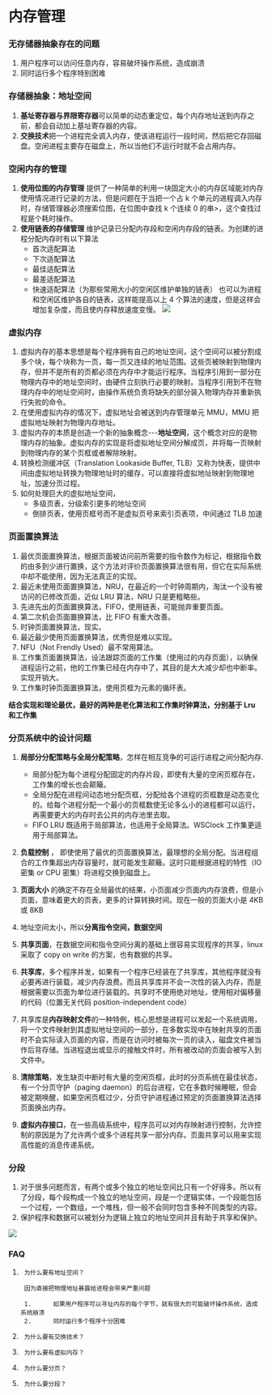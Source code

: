 # 内存管理


### 无存储器抽象存在的问题
1. 用户程序可以访问任意内存，容易破坏操作系统，造成崩溃
2. 同时运行多个程序特别困难

### 存储器抽象：地址空间
1.  **基址寄存器与界限寄存器**可以简单的动态重定位，每个内存地址送到内存之前，都会自动加上基址寄存器的内容。
2.  **交换技术**把一个进程完全调入内存，使该进程运行一段时间，然后把它存回磁盘。空闲进程主要存在磁盘上，所以当他们不运行时就不会占用内存。

### 空闲内存的管理
1. **使用位图的内存管理** 提供了一种简单的利用一块固定大小的内存区域能对内存使用情况进行记录的方法，但是问题在于当把一个占 k 个单元的进程调入内存时，存储管理器必须搜索位图，在位图中查找 k 个连续 0 的串>，这个查找过程是个耗时操作。
2. **使用链表的存储管理** 维护记录已分配内存段和空闲内存段的链表。为创建的进程分配内存时有以下算法
    *  首次适配算法
    *  下次适配算法
    *  最佳适配算法
    *  最差适配算法
    *  快速适配算法（为那些常用大小的空闲区维护单独的链表）
也可以为进程和空闲区维护各自的链表，这样能提高以上 4  个算法的速度，但是这样会增加复杂度，而且使内存释放速度变慢。
![](https://raw.githubusercontent.com/acmerfight/insight_python/master/images/system1.png)

### 虚拟内存

 1. 虚拟内存的基本思想是每个程序拥有自己的地址空间，这个空间可以被分割成多个块，每个块称为一页，每一页又连续的地址范围。这些页被映射到物理内存，但并不是所有的页都必须在内存中才能运行程序。当程序引用到一部分在物理内存中的地址空间时，由硬件立刻执行必要的映射。当程序引用到不在物理内存中的地址空间时，由操作系统负责将缺失的部分装入物理内存并重新执行失败的命令。
 2. 在使用虚拟内存的情况下，虚拟地址会被送到内存管理单元 MMU，MMU 把虚拟地址映射为物理内存地址。
 3. 虚拟内存的本质是创造一个新的抽象概念---**地址空间**，这个概念对应的是物理内存的抽象。虚拟内存的实现是将虚拟地址空间分解成页，并将每一页映射到物理内存的某个页框或者解除映射。
 4. 转换检测缓冲区（Translation Lookaside Buffer, TLB）又称为快表，提供中间由虚拟地址转换为物理地址时的缓存，可以直接将虚拟地址映射到物理地址，加速分页过程。
 5. 如何处理巨大的虚拟地址空间，
    * 多级页表，分级索引更多的地址空间
    * 倒排页表，使用页框号而不是虚拟页号来索引页表项，中间通过 TLB 加速

### 页面置换算法

 1. 最优页面置换算法，根据页面被访问前所需要的指令数作为标记，根据指令数的由多到少进行置换，这个方法对评价页面置换算法很有用，但它在实际系统中却不能使用，因为无法真正的实现。
 2. 最近未使用页面置换算法，NRU，在最近的一个时钟周期内，淘汰一个没有被访问的已修改页面，近似 LRU 算法，NRU 只是更粗略些。
 3. 先进先出的页面置换算法，FIFO，使用链表，可能抛弃重要页面。
 4. 第二次机会页面置换算法，比 FIFO 有重大改善。
 5. 时钟页面置换算法，现实。
 6. 最近最少使用页面置换算法，优秀但是难以实现。
 7. NFU（Not Frendly Used）最不常用算法。
 8. 工作集页面置换算法，设法跟踪页面的工作集（使用过的内存页面），以确保进程运行之前，他的工作集已经在内存中了，其目的是大大减少却也中断率。实现开销大。
 9. 工作集时钟页面置换算法，使用页框为元素的循环表。
 
**结合实现和理论最优，最好的两种是老化算法和工作集时钟算法，分别基于 Lru 和工作集**

### 分页系统中的设计问题

 1. **局部分分配策略与全局分配策略**，怎样在相互竞争的可运行进程之间分配内存.
    *  局部分配为每个进程分配固定的内存片段，即使有大量的空闲页框存在，工作集的增长也会颠簸。
    *  全局分配在进程间动态地分配页框，分配给各个进程的页框数是动态变化的。给每个进程分配一个最小的页框数使无论多么小的进程都可以运行，再需要更大的内存时去公共的内存池里去取。
    *  FIFO LRU 既适用于局部算法，也适用于全局算法。WSClock 工作集更适用于局部算法。
    
 2. **负载控制** ， 即使使用了最优的页面置换算法，最理想的全局分配。当进程组合的工作集超出内存容量时，就可能发生颠簸。这时只能根据进程的特性（IO 密集 or CPU 密集）将进程交换到磁盘上。
 3. **页面大小** 的确定不存在全局最优的结果，小页面减少页面内内存浪费，但是小页面，意味着更大的页表，更多的计算转换时间。现在一般的页面大小是 4KB 或 8KB
 4. 地址空间太小，所以**分离指令空间，数据空间**
 5. **共享页面**，在数据空间和指令空间分离的基础上很容易实现程序的共享，linux 采取了 copy on write 的方案，也有数据的共享。
 6. **共享库**，多个程序并发，如果有一个程序已经装在了共享库，其他程序就没有必要再进行装载，减少内存浪费。而且共享库并不会一次性的装入内存，而是根据需要以页面为单位进行装载的。共享时不使用绝对地址，使用相对偏移量的代码（位置无关代码 position-independent code）
 7. 共享库是**内存映射文件**的一种特例，核心思想是进程可以发起一个系统调用，将一个文件映射到其虚拟地址空间的一部分，在多数实现中在映射共享的页面时不会实际读入页面的内容，而是在访问时被每次一页的读入，磁盘文件被当作后背存储。当进程退出或显示的接触文件时，所有被改动的页面会被写入到文件中。
 8. **清除策略**，发生缺页中断时有大量的空闲页框，此时的分页系统在最佳状态，有一个分页守护（paging daemon）的后台进程，它在多数时候睡眠，但会被定期唤醒，如果空闲页框过少，分页守护进程通过预定的页面置换算法选择页面换出内存。
 9. **虚拟内存接口**，在一些高级系统中，程序员可以对内存映射进行控制，允许控制的原因是为了允许两个或多个进程共享一部分内存。页面共享可以用来实现高性能的消息传递系统。
 
### 分段
 1. 对于很多问题而言，有两个或多个独立的地址空间比只有一个好得多。所以有了分段，每个段构成一个独立的地址空间，段是一个逻辑实体，一个段能包括一个过程，一个数组，一个堆栈，但一般不会同时包含多种不同类型的内容。
 2. 保护程序和数据可以被划分为逻辑上独立的地址空间并且有助于共享和保护。

![](https://github.com/acmerfight/insight_python/blob/master/images/segment.png)

### FAQ

1.      为什么要有地址空间？

        因为直接把物理地址暴露给进程会带来严重问题

        1.      如果用户程序可以寻址内存的每个字节，就有很大的可能破坏操作系统，造成系统崩溃
        2.      同时运行多个程序十分困难

2.      为什么要有交换技术？

3.      为什么要有虚拟内存？

4.      为什么要分页？

5.      为什么要分段？
